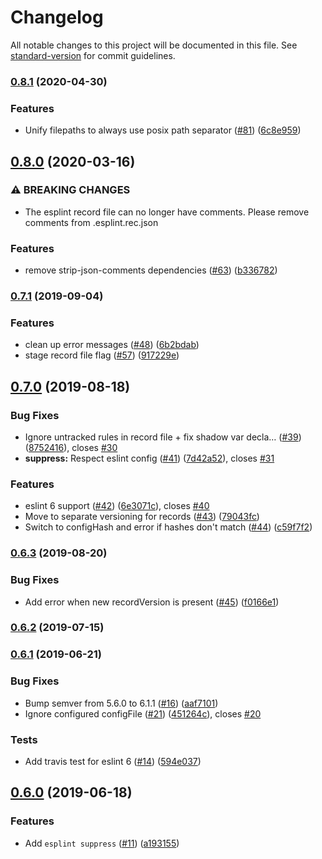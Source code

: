 # Changelog

All notable changes to this project will be documented in this file. See [standard-version](https://github.com/conventional-changelog/standard-version) for commit guidelines.

### [0.8.1](https://github.com/hjylewis/esplint/compare/v0.8.0...v0.8.1) (2020-04-30)


### Features

* Unify filepaths to always use posix path separator ([#81](https://github.com/hjylewis/esplint/issues/81)) ([6c8e959](https://github.com/hjylewis/esplint/commit/6c8e959))

## [0.8.0](https://github.com/hjylewis/esplint/compare/v0.7.1...v0.8.0) (2020-03-16)


### ⚠ BREAKING CHANGES

* The esplint record file can no longer have comments. Please remove comments from .esplint.rec.json

### Features

* remove strip-json-comments dependencies ([#63](https://github.com/hjylewis/esplint/issues/63)) ([b336782](https://github.com/hjylewis/esplint/commit/b336782))

### [0.7.1](https://github.com/hjylewis/esplint/compare/v0.7.0...v0.7.1) (2019-09-04)


### Features

* clean up error messages ([#48](https://github.com/hjylewis/esplint/issues/48)) ([6b2bdab](https://github.com/hjylewis/esplint/commit/6b2bdab))
* stage record file flag ([#57](https://github.com/hjylewis/esplint/issues/57)) ([917229e](https://github.com/hjylewis/esplint/commit/917229e))

## [0.7.0](https://github.com/hjylewis/esplint/compare/v0.6.2...v0.7.0) (2019-08-18)


### Bug Fixes

* Ignore untracked rules in record file + fix shadow var decla… ([#39](https://github.com/hjylewis/esplint/issues/39)) ([8752416](https://github.com/hjylewis/esplint/commit/8752416)), closes [#30](https://github.com/hjylewis/esplint/issues/30)
* **suppress:** Respect eslint config ([#41](https://github.com/hjylewis/esplint/issues/41)) ([7d42a52](https://github.com/hjylewis/esplint/commit/7d42a52)), closes [#31](https://github.com/hjylewis/esplint/issues/31)


### Features

* eslint 6 support ([#42](https://github.com/hjylewis/esplint/issues/42)) ([6e3071c](https://github.com/hjylewis/esplint/commit/6e3071c)), closes [#40](https://github.com/hjylewis/esplint/issues/40)
* Move to separate versioning for records ([#43](https://github.com/hjylewis/esplint/issues/43)) ([79043fc](https://github.com/hjylewis/esplint/commit/79043fc))
* Switch to configHash and error if hashes don't match ([#44](https://github.com/hjylewis/esplint/issues/44)) ([c59f7f2](https://github.com/hjylewis/esplint/commit/c59f7f2))

### [0.6.3](https://github.com/hjylewis/esplint/compare/v0.6.2...v0.6.3) (2019-08-20)


### Bug Fixes

* Add error when new recordVersion is present ([#45](https://github.com/hjylewis/esplint/issues/45)) ([f0166e1](https://github.com/hjylewis/esplint/commit/f0166e1))

### [0.6.2](https://github.com/hjylewis/esplint/compare/v0.6.1...v0.6.2) (2019-07-15)



### [0.6.1](https://github.com/hjylewis/esplint/compare/v0.6.0...v0.6.1) (2019-06-21)

### Bug Fixes

- Bump semver from 5.6.0 to 6.1.1 ([#16](https://github.com/hjylewis/esplint/issues/16)) ([aaf7101](https://github.com/hjylewis/esplint/commit/aaf7101))
- Ignore configured configFile ([#21](https://github.com/hjylewis/esplint/issues/21)) ([451264c](https://github.com/hjylewis/esplint/commit/451264c)), closes [#20](https://github.com/hjylewis/esplint/issues/20)

### Tests

- Add travis test for eslint 6 ([#14](https://github.com/hjylewis/esplint/issues/14)) ([594e037](https://github.com/hjylewis/esplint/commit/594e037))

## [0.6.0](https://github.com/hjylewis/esplint/compare/v0.5.1...v0.6.0) (2019-06-18)

### Features

- Add `esplint suppress` ([#11](https://github.com/hjylewis/esplint/issues/11)) ([a193155](https://github.com/hjylewis/esplint/commit/a193155))
